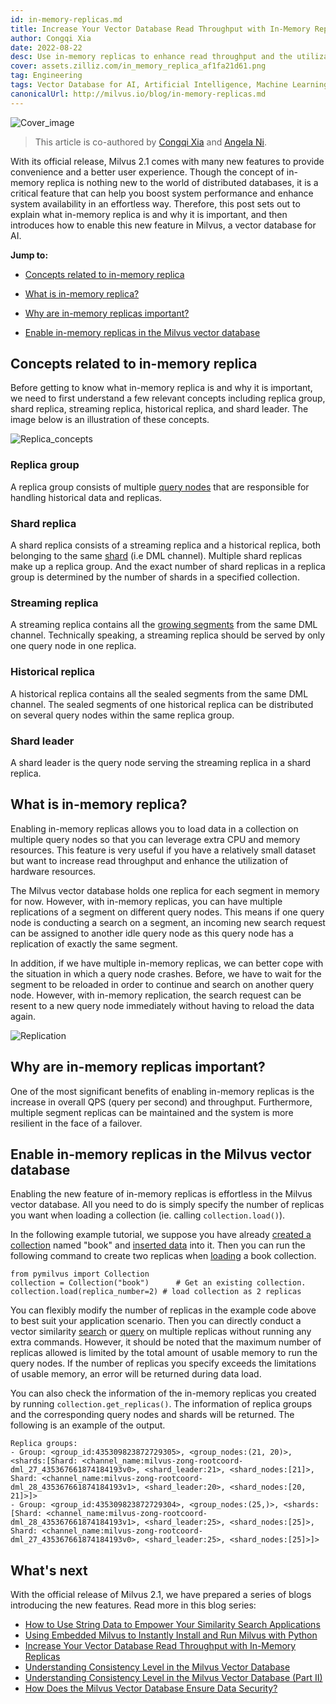 ```yaml
---
id: in-memory-replicas.md
title: Increase Your Vector Database Read Throughput with In-Memory Replicas
author: Congqi Xia
date: 2022-08-22
desc: Use in-memory replicas to enhance read throughput and the utilization of hardware resources.
cover: assets.zilliz.com/in_memory_replica_af1fa21d61.png
tag: Engineering
tags: Vector Database for AI, Artificial Intelligence, Machine Learning
canonicalUrl: http://milvus.io/blog/in-memory-replicas.md
---
```


![Cover_image](https://assets.zilliz.com/in_memory_replica_af1fa21d61.png "Increase Your Vector Database Read Throughput with In-Memory Replicas")


> This article is co-authored by [Congqi Xia](https://github.com/congqixia) and [Angela Ni](https://www.linkedin.com/in/yiyun-n-2aa713163/).


With its official release, Milvus 2.1 comes with many new features to provide convenience and a better user experience. Though the concept of in-memory replica is nothing new to the world of distributed databases, it is a critical feature that can help you boost system performance and enhance system availability in an effortless way. Therefore, this post sets out to explain what in-memory replica is and why it is important, and then introduces how to enable this new feature in Milvus, a vector database for AI.

**Jump to:**

- [Concepts related to in-memory replica](#Concepts-related-to-in-memory-replica)

- [What is in-memory replica?](#What-is-in-memory-replica)

- [Why are in-memory replicas important?](#Why-are-in-memory-replicas-important)

- [Enable in-memory replicas in the Milvus vector database](#Enable-in-memory-replicas-in-the-Milvus-vector-database)



## Concepts related to in-memory replica

Before getting to know what in-memory replica is and why it is important, we need to first understand a few relevant concepts including replica group, shard replica, streaming replica, historical replica, and shard leader. The image below is an illustration of these concepts.

![Replica_concepts](https://assets.zilliz.com/diagram_1_525afc706a.jpg "Replica concepts.")

### Replica group

A replica group consists of multiple [query nodes](https://milvus.io/docs/v2.1.x/four_layers.md#Query-node) that are responsible for handling historical data and replicas.

### Shard replica

A shard replica consists of a streaming replica and a historical replica, both belonging to the same [shard](https://milvus.io/blog/deep-dive-1-milvus-architecture-overview.md#Shard) (i.e DML channel). Multiple shard replicas make up a replica group. And the exact number of shard replicas in a replica group is determined by the number of shards in a specified collection.

### Streaming replica

A streaming replica contains all the [growing segments](https://milvus.io/docs/v2.1.x/glossary.md#Segment) from the same DML channel. Technically speaking, a streaming replica should be served by only one query node in one replica.

### Historical replica

A historical replica contains all the sealed segments from the same DML channel. The sealed segments of one historical replica can be distributed on several query nodes within the same replica group.

### Shard leader

A shard leader is the query node serving the streaming replica in a shard replica.



## What is in-memory replica?

Enabling in-memory replicas allows you to load data in a collection on multiple query nodes so that you can leverage extra CPU and memory resources. This feature is very useful if you have a relatively small dataset but want to increase read throughput and enhance the utilization of hardware resources.

The Milvus vector database holds one replica for each segment in memory for now. However, with in-memory replicas, you can have multiple replications of a segment on different query nodes. This means if one query node is conducting a search on a segment, an incoming new search request can be assigned to another idle query node as this query node has a replication of exactly the same segment. 

In addition, if we have multiple in-memory replicas, we can better cope with the situation in which a query node crashes. Before, we have to wait for the segment to be reloaded in order to continue and search on another query node. However, with in-memory replication, the search request can be resent to a new query node immediately without having to reload the data again.

![Replication](https://assets.zilliz.com/replication_3_1_2c25513cb9.jpg "In-memory replicas.")



## Why are in-memory replicas important?

One of the most significant benefits of enabling in-memory replicas is the increase in overall QPS (query per second) and throughput. Furthermore, multiple segment replicas can be maintained and the system is more resilient in the face of a failover.



## Enable in-memory replicas in the Milvus vector database

Enabling the new feature of in-memory replicas is effortless in the Milvus vector database. All you need to do is simply specify the number of replicas you want when loading a collection (ie. calling `collection.load()`). 

In the following example tutorial, we suppose you have already [created a collection](https://milvus.io/docs/v2.1.x/create_collection.md) named "book" and [inserted data](https://milvus.io/docs/v2.1.x/insert_data.md) into it. Then you can run the following command to create two replicas when [loading](https://milvus.io/docs/v2.1.x/load_collection.md) a book collection.

```
from pymilvus import Collection
collection = Collection("book")      # Get an existing collection.
collection.load(replica_number=2) # load collection as 2 replicas
```

You can flexibly modify the number of  replicas in the example code above to best suit your application scenario. Then you can directly conduct a vector similarity [search](https://milvus.io/docs/v2.1.x/search.md) or [query](https://milvus.io/docs/v2.1.x/query.md) on multiple replicas without running any extra commands. However, it should be noted that the maximum number of replicas allowed is limited by the total amount of usable memory to run the query nodes. If the number of replicas you specify exceeds the limitations of usable memory, an error will be returned during data load. 

You can also check the information of the in-memory replicas you created by running `collection.get_replicas()`. The information of replica groups and the corresponding query nodes and shards will be returned. The following is an example of the output. 

```
Replica groups:
- Group: <group_id:435309823872729305>, <group_nodes:(21, 20)>, <shards:[Shard: <channel_name:milvus-zong-rootcoord-dml_27_435367661874184193v0>, <shard_leader:21>, <shard_nodes:[21]>, Shard: <channel_name:milvus-zong-rootcoord-dml_28_435367661874184193v1>, <shard_leader:20>, <shard_nodes:[20, 21]>]>
- Group: <group_id:435309823872729304>, <group_nodes:(25,)>, <shards:[Shard: <channel_name:milvus-zong-rootcoord-dml_28_435367661874184193v1>, <shard_leader:25>, <shard_nodes:[25]>, Shard: <channel_name:milvus-zong-rootcoord-dml_27_435367661874184193v0>, <shard_leader:25>, <shard_nodes:[25]>]>
```

## What's next

With the official release of Milvus 2.1, we have prepared a series of blogs introducing the new features. Read more in this blog series:

- [How to Use String Data to Empower Your Similarity Search Applications](https://milvus.io/blog/2022-08-08-How-to-use-string-data-to-empower-your-similarity-search-applications.md)
- [Using Embedded Milvus to Instantly Install and Run Milvus with Python](https://milvus.io/blog/embedded-milvus.md)
- [Increase Your Vector Database Read Throughput with In-Memory Replicas](https://milvus.io/blog/in-memory-replicas.md)
- [Understanding Consistency Level in the Milvus Vector Database](https://milvus.io/blog/understanding-consistency-levels-in-the-milvus-vector-database.md)
- [Understanding Consistency Level in the Milvus Vector Database (Part II)](https://milvus.io/blog/understanding-consistency-levels-in-the-milvus-vector-database-part-2.md)
- [How Does the Milvus Vector Database Ensure Data Security?](https://milvus.io/blog/data-security.md)
